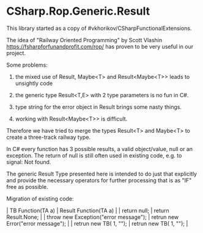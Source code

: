 # CSharp.Rop.Generic.Result

This library started as a copy of #vkhorikov/CSharpFunctionalExtensions. 

The idea of "Railway Oriented Programming" by Scott Vlashin 
https://fsharpforfunandprofit.com/rop/ has proven to be very useful in our project.

Some problems:

1. the mixed use of Result<T>, Maybe&lt;T&gt; and Result&lt;Maybe&lt;T&gt;&gt; leads to unsightly code

2. the generic type Result<T,E> with 2 type parameters is no fun in C#.

3. type string for the error object in Result<T> brings some nasty things.

4. working with Result&lt;Maybe&lt;T&gt;&gt; is difficult.

Therefore we have tried to merge the types Result&lt;T&gt; and Maybe&lt;T&gt; to create a three-track railway type.

In C# every function has 3 possible results, a valid object/value, null or an exception.  The return of null is still often used in existing code, e.g. to signal: Not found. 

The generic Result<T> Type presented here is intended to do just that explicitly and provide the necessary operators for further processing that is as "IF" free as possible.

Migration of existing code:

| TB Function(TA a) | Result<TB> Function(TA a) |
| return null; | return Result.None; |
| throw new Exception("error message"); | retrun new Error("error message"); |
| retrun new TB( 1, ""); | retrun new TB( 1, ""); |

